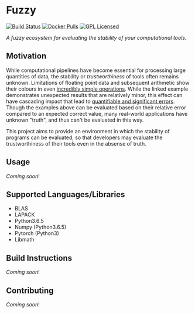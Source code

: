# Fuzzy 
[![Build Status](https://travis-ci.org/gkiar/fuzzy.svg?branch=master)](https://travis-ci.org/gkiar/fuzzy)
[![Docker Pulls](https://img.shields.io/docker/pulls/gkiar/fuzzy)](https://hub.docker.com/r/gkiar/fuzzy)
[![GPL Licensed](https://img.shields.io/badge/license-GPL-blue)](./LICENSE)

*A fuzzy ecosystem for evaluating the stability of your computational tools.*

## Motivation

While computational pipelines have become essential for processing large quantities of data,
the stability or *trustworthiness* of tools often remains unknown. Limitations of floating point
data and subsequent arithmetic show their colours in even
[incredibly simple operations](./fuzzy/tutorial/inaccuracies_everywhere.ipynb). While the linked
example demonstrates unexpected results that are relatively minor, this effect can have cascading
impact that lead to [quantifiable and significant errors](./fuzzy/tutorial/evaluating_unstable_sequence.ipynb).
Though the examples above can be evaluated based on their relative error compared to an expected
correct value, many real-world applications have unknown "truth", and thus can't be evaluated in
this way.

This project aims to provide an environment in which the stability of programs can be evaluated,
so that developers may evaluate the trustworthiness of their tools even in the absense of truth.


## Usage

*Coming soon*!

## Supported Languages/Libraries

- BLAS
- LAPACK
- Python3.6.5
- Numpy (Python3.6.5)
- Pytorch (Python3)
- Libmath


## Build Instructions

*Coming soon*!

## Contributing

*Coming soon*!

